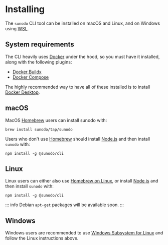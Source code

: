 # Installing

The `sunodo` CLI tool can be installed on macOS and Linux, and on Windows using [WSL](https://learn.microsoft.com/en-us/windows/wsl/install).

## System requirements

The CLI heavily uses [Docker](https://docker.com) under the hood, so you must have it installed, along with the following plugins:

-   [Docker Buildx](https://docs.docker.com/buildx/working-with-buildx/)
-   [Docker Compose](https://docs.docker.com/compose/)

The highly recommended way to have all of these installed is to install [Docker Desktop](https://www.docker.com/products/docker-desktop/).

## macOS

MacOS [Homebrew](https://brew.sh) users can install sunodo with:

```shell
brew install sunodo/tap/sunodo
```

Users who don't use [Homebrew](https://brew.sh) should install [Node.js](https://nodejs.org/) and then install `sunodo` with:

```shell
npm install -g @sunodo/cli
```

## Linux

Linux users can either also use [Homebrew on Linux](https://docs.brew.sh/Homebrew-on-Linux), or install [Node.js](https://nodejs.org/) and then install `sunodo` with:

```shell
npm install -g @sunodo/cli
```

::: info
Debian `apt-get` packages will be available soon.
:::

## Windows

Windows users are recommended to use [Windows Subsystem for Linux](https://learn.microsoft.com/en-us/windows/wsl/install) and follow the Linux instructions above.
